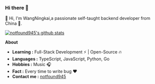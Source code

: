 ### Hi there 👋

👋 Hi, I'm WangNingkai,a passionate self-taught backend developer from China 🚀.
<br/>

[![notfound945's github stats](https://github-readme-stats.vercel.app/api?username=notfound945&show_icons=true&theme=radical&include_all_commits=true)](https://github.com/notfound945)  
  
**About**

-  **Learning :** Full-Stack Development :zap: | Open-Source :fire:    
-  **Languages :** TypeScript, JavaScript, Python, Go
-  **Hobbies :** Music :headphones:
-  **Fact :** Every time to write bug :heart:
-  **Contact me :** [notfound945](mailto:732039303@qq.com)

